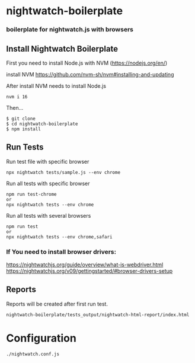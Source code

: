 
# nightwatch-boilerplate
### boilerplate for nightwatch.js with browsers

## Install Nightwatch Boilerplate

First you need to install Node.js with NVM (https://nodejs.org/en/)

install NVM https://github.com/nvm-sh/nvm#installing-and-updating

After install NVM needs to install Node.js
```
nvm i 16
```
Then...


```
$ git clone 
$ cd nightwatch-boilerplate
$ npm install
```
## Run Tests
Run test file with specific browser
```
npx nightwatch tests/sample.js --env chrome
```

Run all tests with specific browser
```
npm run test-chrome
or
npx nightwatch tests --env chrome   
```

Run all tests with several browsers
```
npm run test
or
npx nightwatch tests --env chrome,safari   
```

### If You need to install browser drivers:

https://nightwatchjs.org/guide/overview/what-is-webdriver.html
https://nightwatchjs.org/v09/gettingstarted/#browser-drivers-setup


## Reports
Reports will be created after first run test.
```
nightwatch-boilerplate/tests_output/nightwatch-html-report/index.html
```

# Configuration
```
./nightwatch.conf.js
```
